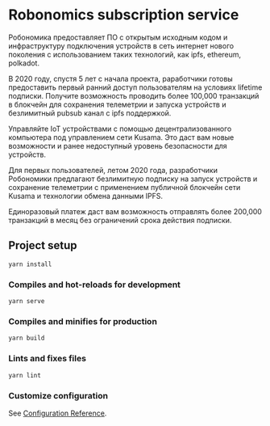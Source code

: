 # Robonomics subscription service
Робономика предоставляет ПО с открытым исходным кодом и инфраструктуру подключения устройств в сеть интернет нового поколения с использованием таких технологий, как ipfs, ethereum, polkadot.

В 2020 году, спустя 5 лет с начала проекта, раработчики готовы предоставить первый ранний доступ пользователям на условиях lifetime подписки. Получите возможность проводить более 100,000 транзакций в блокчейн для сохранения телеметрии и запуска устройств и безлимитный pubsub канал с ipfs поддержкой.


Управляйте IoT устройствами с помощью децентрализованного компьютера под управлением сети Kusama. Это даст вам новые возможности и ранее недоступный уровень безопасности для устройств.

Для первых пользователей, летом 2020 года, разработчики Робономики предлагают безлимитную подписку на запуск устройств и сохранение телеметрии с применением публичной блокчейн сети Kusama и технологии обмена данными IPFS.

Единоразовый платеж даст вам возможность отправлять более 200,000 транзакций в месяц без ограничений срока действия подписки.

## Project setup

```
yarn install
```

### Compiles and hot-reloads for development

```
yarn serve
```

### Compiles and minifies for production

```
yarn build
```

### Lints and fixes files

```
yarn lint
```

### Customize configuration

See [Configuration Reference](https://cli.vuejs.org/config/).
